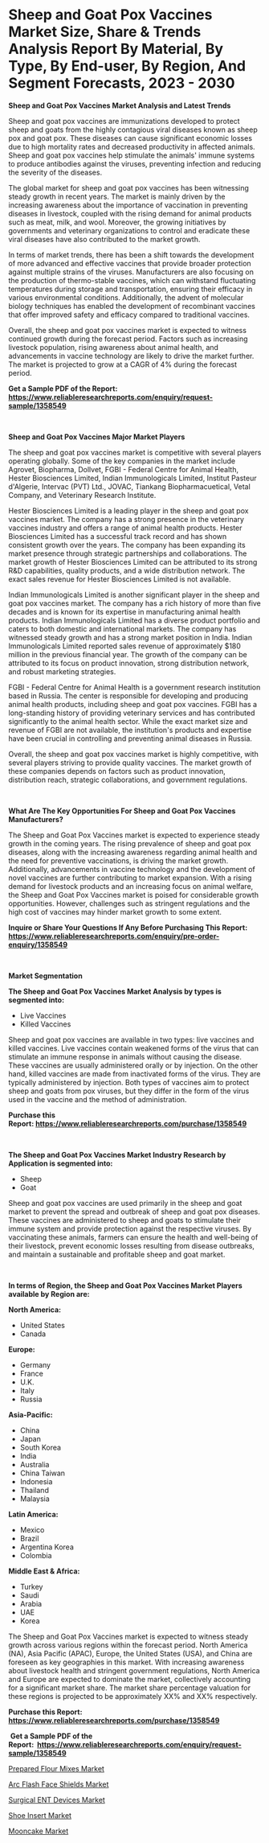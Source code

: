 <p><h1>Sheep and Goat Pox Vaccines Market Size, Share & Trends Analysis Report By Material, By Type, By End-user, By Region, And Segment Forecasts, 2023 - 2030</h1></p><p><strong>Sheep and Goat Pox Vaccines Market Analysis and Latest Trends</strong></p>
<p><p>Sheep and goat pox vaccines are immunizations developed to protect sheep and goats from the highly contagious viral diseases known as sheep pox and goat pox. These diseases can cause significant economic losses due to high mortality rates and decreased productivity in affected animals. Sheep and goat pox vaccines help stimulate the animals' immune systems to produce antibodies against the viruses, preventing infection and reducing the severity of the diseases.</p><p>The global market for sheep and goat pox vaccines has been witnessing steady growth in recent years. The market is mainly driven by the increasing awareness about the importance of vaccination in preventing diseases in livestock, coupled with the rising demand for animal products such as meat, milk, and wool. Moreover, the growing initiatives by governments and veterinary organizations to control and eradicate these viral diseases have also contributed to the market growth.</p><p>In terms of market trends, there has been a shift towards the development of more advanced and effective vaccines that provide broader protection against multiple strains of the viruses. Manufacturers are also focusing on the production of thermo-stable vaccines, which can withstand fluctuating temperatures during storage and transportation, ensuring their efficacy in various environmental conditions. Additionally, the advent of molecular biology techniques has enabled the development of recombinant vaccines that offer improved safety and efficacy compared to traditional vaccines.</p><p>Overall, the sheep and goat pox vaccines market is expected to witness continued growth during the forecast period. Factors such as increasing livestock population, rising awareness about animal health, and advancements in vaccine technology are likely to drive the market further. The market is projected to grow at a CAGR of 4% during the forecast period.</p></p>
<p><strong>Get a Sample PDF of the Report:&nbsp; <a href="https://www.reliableresearchreports.com/enquiry/request-sample/1358549">https://www.reliableresearchreports.com/enquiry/request-sample/1358549</a></strong></p>
<p>&nbsp;</p>
<p><strong>Sheep and Goat Pox Vaccines Major Market Players</strong></p>
<p><p>The sheep and goat pox vaccines market is competitive with several players operating globally. Some of the key companies in the market include Agrovet, Biopharma, Dollvet, FGBI - Federal Centre for Animal Health, Hester Biosciences Limited, Indian Immunologicals Limited, Institut Pasteur d'Algerie, Intervac (PVT) Ltd., JOVAC, Tiankang Biopharmacuetical, Vetal Company, and Veterinary Research Institute.</p><p>Hester Biosciences Limited is a leading player in the sheep and goat pox vaccines market. The company has a strong presence in the veterinary vaccines industry and offers a range of animal health products. Hester Biosciences Limited has a successful track record and has shown consistent growth over the years. The company has been expanding its market presence through strategic partnerships and collaborations. The market growth of Hester Biosciences Limited can be attributed to its strong R&D capabilities, quality products, and a wide distribution network. The exact sales revenue for Hester Biosciences Limited is not available.</p><p>Indian Immunologicals Limited is another significant player in the sheep and goat pox vaccines market. The company has a rich history of more than five decades and is known for its expertise in manufacturing animal health products. Indian Immunologicals Limited has a diverse product portfolio and caters to both domestic and international markets. The company has witnessed steady growth and has a strong market position in India. Indian Immunologicals Limited reported sales revenue of approximately $180 million in the previous financial year. The growth of the company can be attributed to its focus on product innovation, strong distribution network, and robust marketing strategies.</p><p>FGBI - Federal Centre for Animal Health is a government research institution based in Russia. The center is responsible for developing and producing animal health products, including sheep and goat pox vaccines. FGBI has a long-standing history of providing veterinary services and has contributed significantly to the animal health sector. While the exact market size and revenue of FGBI are not available, the institution's products and expertise have been crucial in controlling and preventing animal diseases in Russia.</p><p>Overall, the sheep and goat pox vaccines market is highly competitive, with several players striving to provide quality vaccines. The market growth of these companies depends on factors such as product innovation, distribution reach, strategic collaborations, and government regulations.</p></p>
<p>&nbsp;</p>
<p><strong>What Are The Key Opportunities For Sheep and Goat Pox Vaccines Manufacturers?</strong></p>
<p><p>The Sheep and Goat Pox Vaccines market is expected to experience steady growth in the coming years. The rising prevalence of sheep and goat pox diseases, along with the increasing awareness regarding animal health and the need for preventive vaccinations, is driving the market growth. Additionally, advancements in vaccine technology and the development of novel vaccines are further contributing to market expansion. With a rising demand for livestock products and an increasing focus on animal welfare, the Sheep and Goat Pox Vaccines market is poised for considerable growth opportunities. However, challenges such as stringent regulations and the high cost of vaccines may hinder market growth to some extent.</p></p>
<p><strong>Inquire or Share Your Questions If Any Before Purchasing This Report: <a href="https://www.reliableresearchreports.com/enquiry/pre-order-enquiry/1358549">https://www.reliableresearchreports.com/enquiry/pre-order-enquiry/1358549</a></strong></p>
<p>&nbsp;</p>
<p><strong>Market Segmentation</strong></p>
<p><strong>The Sheep and Goat Pox Vaccines Market Analysis by types is segmented into:</strong></p>
<p><ul><li>Live Vaccines</li><li>Killed Vaccines</li></ul></p>
<p><p>Sheep and goat pox vaccines are available in two types: live vaccines and killed vaccines. Live vaccines contain weakened forms of the virus that can stimulate an immune response in animals without causing the disease. These vaccines are usually administered orally or by injection. On the other hand, killed vaccines are made from inactivated forms of the virus. They are typically administered by injection. Both types of vaccines aim to protect sheep and goats from pox viruses, but they differ in the form of the virus used in the vaccine and the method of administration.</p></p>
<p><strong>Purchase this Report:&nbsp;<a href="https://www.reliableresearchreports.com/purchase/1358549">https://www.reliableresearchreports.com/purchase/1358549</a></strong></p>
<p>&nbsp;</p>
<p><strong>The Sheep and Goat Pox Vaccines Market Industry Research by Application is segmented into:</strong></p>
<p><ul><li>Sheep</li><li>Goat</li></ul></p>
<p><p>Sheep and goat pox vaccines are used primarily in the sheep and goat market to prevent the spread and outbreak of sheep and goat pox diseases. These vaccines are administered to sheep and goats to stimulate their immune system and provide protection against the respective viruses. By vaccinating these animals, farmers can ensure the health and well-being of their livestock, prevent economic losses resulting from disease outbreaks, and maintain a sustainable and profitable sheep and goat market.</p></p>
<p>&nbsp;</p>
<p><strong>In terms of Region, the Sheep and Goat Pox Vaccines Market Players available by Region are:</strong></p>
<p>
    <p> <strong> North America: </strong>
        <ul>
            <li>United States</li>
            <li>Canada</li>
        </ul>
        </p> 
    <p> <strong> Europe: </strong>
        <ul>
            <li>Germany</li>
            <li>France</li>
            <li>U.K.</li>
            <li>Italy</li>
            <li>Russia</li>
        </ul>
        </p> 
    <p> <strong> Asia-Pacific: </strong>
        <ul>
            <li>China</li>
            <li>Japan</li>
            <li>South Korea</li>
            <li>India</li>
            <li>Australia</li>
            <li>China Taiwan</li>
            <li>Indonesia</li>
            <li>Thailand</li>
            <li>Malaysia</li>
        </ul>
        </p> 
    <p> <strong> Latin America: </strong>
        <ul>
            <li>Mexico</li>
            <li>Brazil</li>
            <li>Argentina Korea</li>
            <li>Colombia</li>
        </ul>
        </p> 
    <p> <strong> Middle East & Africa: </strong>
        <ul>
            <li>Turkey</li>
            <li>Saudi</li>
            <li>Arabia</li>
            <li>UAE</li>
            <li>Korea</li>
        </ul>
    </p>
    </p>
<p><p>The Sheep and Goat Pox Vaccines market is expected to witness steady growth across various regions within the forecast period. North America (NA), Asia Pacific (APAC), Europe, the United States (USA), and China are foreseen as key geographies in this market. With increasing awareness about livestock health and stringent government regulations, North America and Europe are expected to dominate the market, collectively accounting for a significant market share. The market share percentage valuation for these regions is projected to be approximately XX% and XX% respectively.</p></p>
<p><strong>Purchase this Report: <a href="https://www.reliableresearchreports.com/purchase/1358549">https://www.reliableresearchreports.com/purchase/1358549</a></strong></p>
<p>&nbsp;<strong>Get a Sample PDF of the Report:&nbsp;&nbsp;<a href="https://www.reliableresearchreports.com/enquiry/request-sample/1358549">https://www.reliableresearchreports.com/enquiry/request-sample/1358549</a></strong></p>
<p><strong></strong></p>
<p><p><a href="https://www.linkedin.com/pulse/prepared-flour-mixes-market-insights-players-forecast-till-2030-y9rhc/">Prepared Flour Mixes Market</a></p><p><a href="https://medium.com/@jacks0866979/arc-flash-face-shields-market-size-growth-forecast-2023-2030-fa4e5e57d397">Arc Flash Face Shields Market</a></p><p><a href="https://github.com/PeterParrish5/Market-Research-Report-List-1/blob/main/surgical-ent-devices-market.md">Surgical ENT Devices Market</a></p><p><a href="https://medium.com/@nilltanay7548659/shoe-insert-market-size-growth-forecast-2023-2030-5980dac661ae">Shoe Insert Market</a></p><p><a href="https://www.linkedin.com/pulse/decoding-mooncake-market-deep-dive-latest-trends-segmentation-4c6xe/">Mooncake Market</a></p></p>